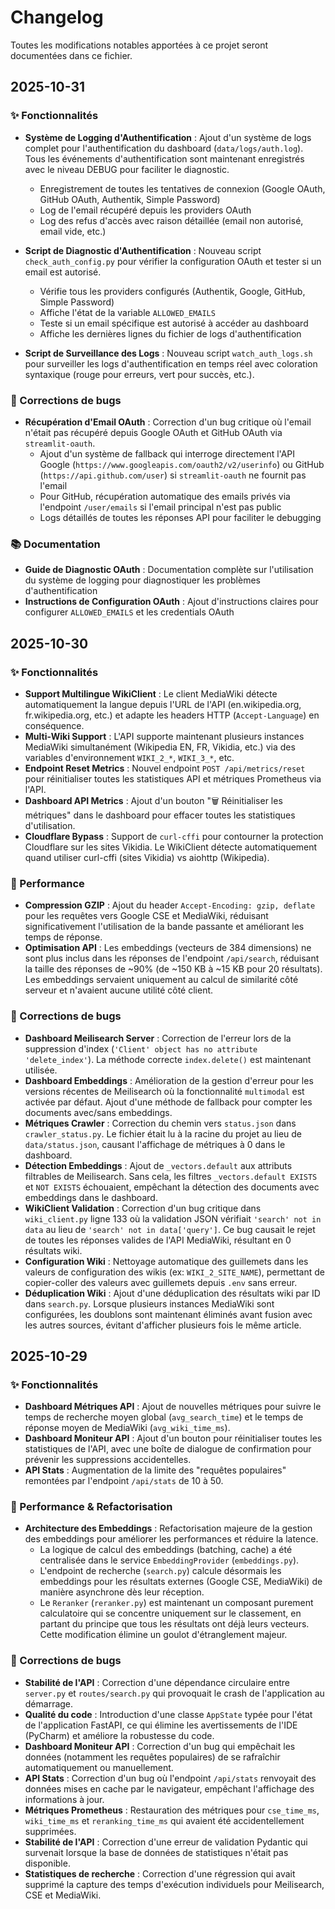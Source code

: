 # Changelog

Toutes les modifications notables apportées à ce projet seront documentées dans ce fichier.

## 2025-10-31

### ✨ Fonctionnalités

- **Système de Logging d'Authentification** : Ajout d'un système de logs complet pour l'authentification du dashboard (`data/logs/auth.log`). Tous les événements d'authentification sont maintenant enregistrés avec le niveau DEBUG pour faciliter le diagnostic.
  - Enregistrement de toutes les tentatives de connexion (Google OAuth, GitHub OAuth, Authentik, Simple Password)
  - Log de l'email récupéré depuis les providers OAuth
  - Log des refus d'accès avec raison détaillée (email non autorisé, email vide, etc.)

- **Script de Diagnostic d'Authentification** : Nouveau script `check_auth_config.py` pour vérifier la configuration OAuth et tester si un email est autorisé.
  - Vérifie tous les providers configurés (Authentik, Google, GitHub, Simple Password)
  - Affiche l'état de la variable `ALLOWED_EMAILS`
  - Teste si un email spécifique est autorisé à accéder au dashboard
  - Affiche les dernières lignes du fichier de logs d'authentification

- **Script de Surveillance des Logs** : Nouveau script `watch_auth_logs.sh` pour surveiller les logs d'authentification en temps réel avec coloration syntaxique (rouge pour erreurs, vert pour succès, etc.).

### 🐛 Corrections de bugs

- **Récupération d'Email OAuth** : Correction d'un bug critique où l'email n'était pas récupéré depuis Google OAuth et GitHub OAuth via `streamlit-oauth`.
  - Ajout d'un système de fallback qui interroge directement l'API Google (`https://www.googleapis.com/oauth2/v2/userinfo`) ou GitHub (`https://api.github.com/user`) si `streamlit-oauth` ne fournit pas l'email
  - Pour GitHub, récupération automatique des emails privés via l'endpoint `/user/emails` si l'email principal n'est pas public
  - Logs détaillés de toutes les réponses API pour faciliter le debugging

### 📚 Documentation

- **Guide de Diagnostic OAuth** : Documentation complète sur l'utilisation du système de logging pour diagnostiquer les problèmes d'authentification
- **Instructions de Configuration OAuth** : Ajout d'instructions claires pour configurer `ALLOWED_EMAILS` et les credentials OAuth

## 2025-10-30

### ✨ Fonctionnalités

- **Support Multilingue WikiClient** : Le client MediaWiki détecte automatiquement la langue depuis l'URL de l'API (en.wikipedia.org, fr.wikipedia.org, etc.) et adapte les headers HTTP (`Accept-Language`) en conséquence.
- **Multi-Wiki Support** : L'API supporte maintenant plusieurs instances MediaWiki simultanément (Wikipedia EN, FR, Vikidia, etc.) via des variables d'environnement `WIKI_2_*`, `WIKI_3_*`, etc.
- **Endpoint Reset Metrics** : Nouvel endpoint `POST /api/metrics/reset` pour réinitialiser toutes les statistiques API et métriques Prometheus via l'API.
- **Dashboard API Metrics** : Ajout d'un bouton "🗑️ Réinitialiser les métriques" dans le dashboard pour effacer toutes les statistiques d'utilisation.
- **Cloudflare Bypass** : Support de `curl-cffi` pour contourner la protection Cloudflare sur les sites Vikidia. Le WikiClient détecte automatiquement quand utiliser curl-cffi (sites Vikidia) vs aiohttp (Wikipedia).

### 🚀 Performance

- **Compression GZIP** : Ajout du header `Accept-Encoding: gzip, deflate` pour les requêtes vers Google CSE et MediaWiki, réduisant significativement l'utilisation de la bande passante et améliorant les temps de réponse.
- **Optimisation API** : Les embeddings (vecteurs de 384 dimensions) ne sont plus inclus dans les réponses de l'endpoint `/api/search`, réduisant la taille des réponses de ~90% (de ~150 KB à ~15 KB pour 20 résultats). Les embeddings servaient uniquement au calcul de similarité côté serveur et n'avaient aucune utilité côté client.

### 🐛 Corrections de bugs

- **Dashboard Meilisearch Server** : Correction de l'erreur lors de la suppression d'index (`'Client' object has no attribute 'delete_index'`). La méthode correcte `index.delete()` est maintenant utilisée.
- **Dashboard Embeddings** : Amélioration de la gestion d'erreur pour les versions récentes de Meilisearch où la fonctionnalité `multimodal` est activée par défaut. Ajout d'une méthode de fallback pour compter les documents avec/sans embeddings.
- **Métriques Crawler** : Correction du chemin vers `status.json` dans `crawler_status.py`. Le fichier était lu à la racine du projet au lieu de `data/status.json`, causant l'affichage de métriques à 0 dans le dashboard.
- **Détection Embeddings** : Ajout de `_vectors.default` aux attributs filtrables de Meilisearch. Sans cela, les filtres `_vectors.default EXISTS` et `NOT EXISTS` échouaient, empêchant la détection des documents avec embeddings dans le dashboard.
- **WikiClient Validation** : Correction d'un bug critique dans `wiki_client.py` ligne 133 où la validation JSON vérifiait `'search' not in data` au lieu de `'search' not in data['query']`. Ce bug causait le rejet de toutes les réponses valides de l'API MediaWiki, résultant en 0 résultats wiki.
- **Configuration Wiki** : Nettoyage automatique des guillemets dans les valeurs de configuration des wikis (ex: `WIKI_2_SITE_NAME`), permettant de copier-coller des valeurs avec guillemets depuis `.env` sans erreur.
- **Déduplication Wiki** : Ajout d'une déduplication des résultats wiki par ID dans `search.py`. Lorsque plusieurs instances MediaWiki sont configurées, les doublons sont maintenant éliminés avant fusion avec les autres sources, évitant d'afficher plusieurs fois le même article.

## 2025-10-29

### ✨ Fonctionnalités

- **Dashboard Métriques API** : Ajout de nouvelles métriques pour suivre le temps de recherche moyen global (`avg_search_time`) et le temps de réponse moyen de MediaWiki (`avg_wiki_time_ms`).
- **Dashboard Moniteur API** : Ajout d'un bouton pour réinitialiser toutes les statistiques de l'API, avec une boîte de dialogue de confirmation pour prévenir les suppressions accidentelles.
- **API Stats** : Augmentation de la limite des "requêtes populaires" remontées par l'endpoint `/api/stats` de 10 à 50.

### 🚀 Performance & Refactorisation

- **Architecture des Embeddings** : Refactorisation majeure de la gestion des embeddings pour améliorer les performances et réduire la latence.
    - La logique de calcul des embeddings (batching, cache) a été centralisée dans le service `EmbeddingProvider` (`embeddings.py`).
    - L'endpoint de recherche (`search.py`) calcule désormais les embeddings pour les résultats externes (Google CSE, MediaWiki) de manière asynchrone dès leur réception.
    - Le `Reranker` (`reranker.py`) est maintenant un composant purement calculatoire qui se concentre uniquement sur le classement, en partant du principe que tous les résultats ont déjà leurs vecteurs. Cette modification élimine un goulot d'étranglement majeur.

### 🐛 Corrections de bugs

- **Stabilité de l'API** : Correction d'une dépendance circulaire entre `server.py` et `routes/search.py` qui provoquait le crash de l'application au démarrage.
- **Qualité du code** : Introduction d'une classe `AppState` typée pour l'état de l'application FastAPI, ce qui élimine les avertissements de l'IDE (PyCharm) et améliore la robustesse du code.
- **Dashboard Moniteur API** : Correction d'un bug qui empêchait les données (notamment les requêtes populaires) de se rafraîchir automatiquement ou manuellement.
- **API Stats** : Correction d'un bug où l'endpoint `/api/stats` renvoyait des données mises en cache par le navigateur, empêchant l'affichage des informations à jour.
- **Métriques Prometheus** : Restauration des métriques pour `cse_time_ms`, `wiki_time_ms` et `reranking_time_ms` qui avaient été accidentellement supprimées.
- **Stabilité de l'API** : Correction d'une erreur de validation Pydantic qui survenait lorsque la base de données de statistiques n'était pas disponible.
- **Statistiques de recherche** : Correction d'une régression qui avait supprimé la capture des temps d'exécution individuels pour Meilisearch, CSE et MediaWiki.
